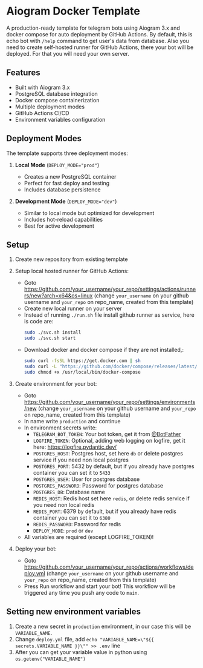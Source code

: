 # Aiogram Docker Template

A production-ready template for telegram bots using Aiogram 3.x and docker compose for auto deployment by GitHub Actions. By default, this is echo bot with `/help` command to get user's data from database. Also you need to create self-hosted runner for GitHub Actions, there your bot will be deployed. For that you will need your own server.

## Features

-   Built with Aiogram 3.x
-   PostgreSQL database integration
-   Docker compose containerization
-   Multiple deployment modes
-   GitHub Actions CI/CD
-   Environment variables configuration

## Deployment Modes

The template supports three deployment modes:

1. **Local Mode** (`DEPLOY_MODE="prod"`)

    - Creates a new PostgreSQL container
    - Perfect for fast deploy and testing
    - Includes database persistence

2. **Development Mode** (`DEPLOY_MODE="dev"`)
    - Similar to local mode but optimized for development
    - Includes hot-reload capabilities
    - Best for active development

## Setup

1. Create new repository from existing template
2. Setup local hosted runner for GitHub Actions:

    - Goto https://github.com/your_username/your_repo/settings/actions/runners/new?arch=x64&os=linux (change `your_username` on your github username and `your_repo` on repo_name, created from this template)
    - Create new local runner on your server
    - Instead of running `./run.sh` file install github runner as service, here is code are:
        ```bash
        sudo ./svc.sh install
        sudo ./svc.sh start
        ```
    - Download docker and docker compose if they are not installed,:
        ```bash
        sudo curl -fsSL https://get.docker.com | sh
        sudo curl -L "https://github.com/docker/compose/releases/latest/download/docker-compose-$(uname -s)-$(uname -m)" -o /usr/local/bin/docker-compose
        sudo chmod +x /usr/local/bin/docker-compose
        ```

3. Create environment for your bot:

    - Goto https://github.com/your_username/your_repo/settings/environments/new (change `your_username` on your github username and `your_repo` on repo_name, created from this template)
    - In name write `production` and continue
    - In environment secrets write:
        - `TELEGRAM_BOT_TOKEN`: Your bot token, get it from [@BotFather](https://t.me/BotFather)
        - `LOGFIRE_TOKEN`: Optional, adding web logging on logfire, get it here: https://logfire.pydantic.dev/
        - `POSTGRES_HOST`: Postgres host, set here `db` or delete postgres service if you need non local postgres
        - `POSTGRES_PORT`: 5432 by default, but if you already have postgres container you can set it to `5433`
        - `POSTGRES_USER`: User for postgres database
        - `POSTGRES_PASSWORD`: Password for postgres database
        - `POSTGRES_DB`: Database name
        - `REDIS_HOST`: Redis host set here `redis`, or delete redis service if you need non local redis
        - `REDIS_PORT`: 6379 by default, but if you already have redis container you can set it to `6380`
        - `REDIS_PASSWORD`: Password for redis
        - `DEPLOY_MODE`: `prod` or `dev`
    - All variables are required (except LOGFIRE_TOKEN)!

4. Deploy your bot:

    - Goto https://github.com/your_username/your_repo/actions/workflows/deploy.yml (change `your_username` on your github username and `your_repo` on repo_name, created from this template)
    - Press Run workflow and start your bot! This workflow will be triggered any time you push any code to `main`.

## Setting new environment variables

1. Create a new secret in `production` environment, in our case this will be `VARIABLE_NAME`.
2. Change `deploy.yml` file, add `echo "VARIABLE_NAME=\"${{ secrets.VARIABLE_NAME }}\"" >> .env` line
3. After you can get your variable value in python using `os.getenv("VARIABLE_NAME")`
